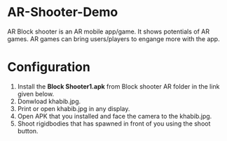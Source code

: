 # AR-Shooter-Demo
  AR Block shooter is an AR mobile app/game. It shows potentials of AR games. AR games can bring users/players to engange more
  with the app.
  
# Configuration
  1. Install the **Block Shooter1.apk** from Block shooter AR folder in the link given below.
  2. Donwload khabib.jpg.
  3. Print or open khabib.jpg in any display.
  4. Open APK that you installed and face the camera to the khabib.jpg.
  5. Shoot rigidbodies that has spawned in front of you using the shoot button.
  
 ### 
